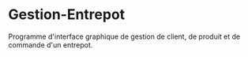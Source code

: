Gestion-Entrepot
================

Programme d'interface graphique de gestion de client, de produit et de commande d'un entrepot.
